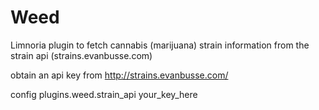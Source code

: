 # Weed
Limnoria plugin to fetch cannabis (marijuana) strain information from the strain api (strains.evanbusse.com)

obtain an api key from http://strains.evanbusse.com/

config plugins.weed.strain_api your_key_here
